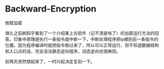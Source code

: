 # Backward-Encryption
倒叙加密

很久之前刷知乎看到了一个介绍某上古软件（记不清是啥了）的加密运行方法的回答。印象中原理是执行一条指令就中断一下，中断处理程序把ip挪到前一条指令的位置。因为程序编译时就把指令倒过来了，所以可以正常运行，但不知道数据结构和入口点的话，完全没法静态逆向程序，动态逆向也很麻烦。

前两天突然想起来了，一时兴起决定复刻一下。

